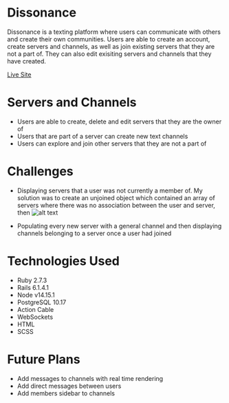 # Dissonance

Dissonance is a texting platform where users can communicate with others and create their own communities. Users are able to create an account, create servers and channels, as well as join existing servers that they are not a part of. They can also edit exisiting servers and channels that they have created.

[Live Site](https://www.dissonance-fs.herokuapp.com)

# Servers and Channels
* Users are able to create, delete and edit servers that they are the owner of 
* Users that are part of a server can create new text channels 
* Users can explore and join other servers that they are not a part of 

# Challenges
* Displaying servers that a user was not currently a member of. My solution was to create an unjoined object which contained an array of servers where there was no association between the user and server, then 
![alt text]() 

* Populating every new server with a general channel and then displaying channels belonging to a server once a user had joined 

# Technologies Used
* Ruby 2.7.3
* Rails 6.1.4.1
* Node v14.15.1
* PostgreSQL 10.17 
* Action Cable
* WebSockets
* HTML
* SCSS

# Future Plans
* Add messages to channels with real time rendering 
* Add direct messages between users
* Add members sidebar to channels




